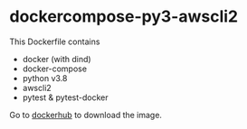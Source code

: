# dockercompose-py3-awscli2

This Dockerfile contains 
 - docker (with dind)
 - docker-compose
 - python v3.8
 - awscli2
 - pytest & pytest-docker

Go to [dockerhub](https://hub.docker.com/repository/docker/sassy19a/dockercompose-py3-awscli2/) to download the image.
